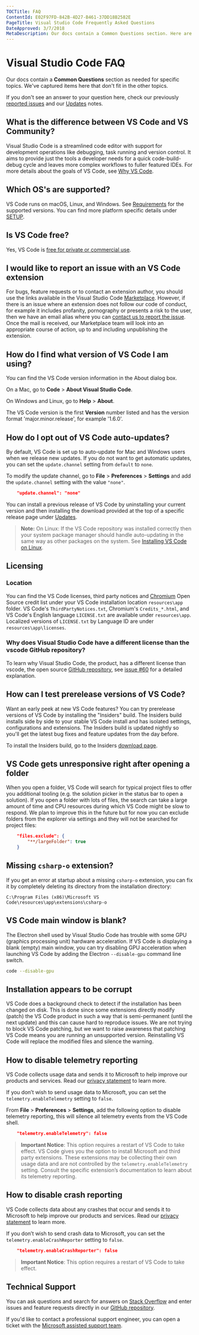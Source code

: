 ```yaml
---
TOCTitle: FAQ
ContentId: E02F97FD-842B-4D27-B461-37DD18B2582E
PageTitle: Visual Studio Code Frequently Asked Questions
DateApproved: 3/7/2018
MetaDescription: Our docs contain a Common Questions section. Here are items that don't fit in the other topics.
---
```

# Visual Studio Code FAQ

Our docs contain a **Common Questions** section as needed for specific topics. We've captured items here that don't fit in the other topics.

If you don't see an answer to your question here, check our previously [reported issues](https://github.com/microsoft/vscode/issues) and our [Updates](/updates) notes.

## What is the difference between VS Code and VS Community?

Visual Studio Code is a streamlined code editor with support for development operations like debugging, task running and version control. It aims to provide just the tools a developer needs for a quick code-build-debug cycle and leaves more complex workflows to fuller featured IDEs. For more details about the goals of VS Code, see [Why VS Code](/docs/editor/whyvscode.md).

## Which OS's are supported?

VS Code runs on macOS, Linux, and Windows. See [Requirements](requirements) for the supported versions. You can find more platform specific details under [SETUP](/docs/setup/setup-overview.md).

## Is VS Code free?

Yes, VS Code is [free for private or commercial use](https://code.visualstudio.com/license).

## I would like to report an issue with an VS Code extension

For bugs, feature requests or to contact an extension author, you should use the links available in the Visual Studio Code [Marketplace](https://marketplace.visualstudio.com/vscode).  However, if there is an issue where an extension does not follow our code of conduct, for example it includes profanity, pornography or presents a risk to the user, then we have an email alias where you can [contact us to report the issue](mailto:VSMarketplace@microsoft.com). Once the mail is received, our Marketplace team will look into an appropriate course of action, up to and including unpublishing the extension.

## How do I find what version of VS Code I am using?

You can find the VS Code version information in the About dialog box.

On a Mac, go to **Code** > **About Visual Studio Code**.

On Windows and Linux, go to **Help** > **About**.

The VS Code version is the first **Version** number listed and has the version format 'major.minor.release', for example '1.6.0'.

## How do I opt out of VS Code auto-updates?

By default, VS Code is set up to auto-update for Mac and Windows users when we release new updates. If you do not want to get automatic updates, you can set the `update.channel` setting from `default` to `none`.

To modify the update channel, go to **File** > **Preferences** > **Settings** and add the `update.channel` setting with the value `"none"`.

```json
    "update.channel": "none"
```

You can install a previous release of VS Code by uninstalling your current version and then installing the download provided at the top of a specific release page under [Updates](/updates).

>**Note:** On Linux: If the VS Code repository was installed correctly then your system package manager should handle auto-updating in the same way as other packages on the system. See [Installing VS Code on Linux](/docs/setup/linux.md#updates).

## Licensing

### Location

You can find the VS Code licenses, third party notices and [Chromium](https://www.chromium.org) Open Source credit list under your VS Code installation location `resources\app` folder. VS Code's `ThirdPartyNotices.txt`, Chromium's `Credits_*.html`, and VS Code's English language `LICENSE.txt` are available under `resources\app`. Localized versions of `LICENSE.txt` by Language ID are under `resources\app\licenses`.

### Why does Visual Studio Code have a different license than the vscode GitHub repository?

To learn why Visual Studio Code, the product, has a different license than vscode, the open source [GitHub repository](https://github.com/microsoft/vscode), see [issue #60](https://github.com/Microsoft/vscode/issues/60#issuecomment-161792005) for a detailed explanation.

## How can I test prerelease versions of VS Code?

Want an early peek at new VS Code features?  You can try prerelease versions of VS Code by installing the "Insiders" build.  The Insiders build installs side by side to your stable VS Code install and has isolated settings, configurations and extensions.  The Insiders build is updated nightly so you'll get the latest bug fixes and feature updates from the day before.

To install the Insiders build, go to the Insiders [download page](/insiders).

## VS Code gets unresponsive right after opening a folder

When you open a folder, VS Code will search for typical project files to offer you additional tooling (e.g. the solution picker in the status bar to open a solution). If you open a folder with lots of files, the search can take a large amount of time and CPU resources during which VS Code might be slow to respond. We plan to improve this in the future but for now you can exclude folders from the explorer via settings and they will not be searched for project files:

```json
    "files.exclude": {
        "**/largeFolder": true
    }
```

## Missing `csharp-o` extension?

If you get an error at startup about a missing `csharp-o` extension, you can fix it by completely deleting its directory from the installation directory:

```
C:\Program Files (x86)\Microsoft VS Code\resources\app\extensions\csharp-o
```

## VS Code main window is blank?

The Electron shell used by Visual Studio Code has trouble with some GPU (graphics processing unit) hardware acceleration. If VS Code is displaying a blank (empty) main window, you can try disabling GPU acceleration when launching VS Code by adding the Electron `--disable-gpu` command line switch.

```bash
code --disable-gpu
```

## Installation appears to be corrupt

VS Code does a background check to detect if the installation has been changed on disk. This is done since some extensions directly modify (patch) the VS Code product in such a way that is semi-permanent (until the next update) and this can cause hard to reproduce issues. We are not trying to block VS Code patching, but we want to raise awareness that patching VS Code means you are running an unsupported version. Reinstalling VS Code will replace the modified files and silence the warning.

## How to disable telemetry reporting

VS Code collects usage data and sends it to Microsoft to help improve our products and services. Read our [privacy statement](https://go.microsoft.com/fwlink/?LinkID=528096&clcid=0x409) to learn more.

If you don’t wish to send usage data to Microsoft, you can set the `telemetry.enableTelemetry` setting to `false`.

From **File** > **Preferences** > **Settings**, add the following option to disable telemetry reporting, this will silence all telemetry events from the VS Code shell.

```json
    "telemetry.enableTelemetry": false
```

> **Important Notice**: This option requires a restart of VS Code to take effect. VS Code gives you the option to install Microsoft and third party extensions. These extensions may be collecting their own usage data and are not controlled by the `telemetry.enableTelemetry` setting. Consult the specific extension’s documentation to learn about its telemetry reporting.

## How to disable crash reporting

VS Code collects data about any crashes that occur and sends it to Microsoft to help improve our products and services. Read our [privacy statement](https://go.microsoft.com/fwlink/?LinkID=528096&clcid=0x409) to learn more.

If you don’t wish to send crash data to Microsoft, you can set the `telemetry.enableCrashReporter` setting to `false`.

```json
    "telemetry.enableCrashReporter": false
```

> **Important Notice**: This option requires a restart of VS Code to take effect.

## Technical Support

You can ask questions and search for answers on [Stack Overflow](https://stackoverflow.com/questions/tagged/vscode) and enter issues and feature requests directly in our [GitHub repository](https://github.com/Microsoft/vscode/blob/master/CONTRIBUTING.md).

If you'd like to contact a professional support engineer, you can open a ticket with the [Microsoft assisted support team](https://support.microsoft.com/en-us/assistedsupportproducts).
